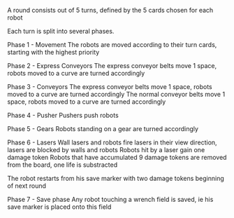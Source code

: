 A round consists out of 5 turns, defined by the 5 cards chosen for each robot

Each turn is split into several phases.

Phase 1 - Movement
 The robots are moved according to their turn cards, starting with the highest priority

Phase 2 - Express Conveyors
 The express conveyor belts move 1 space, robots moved to a curve are turned accordingly

Phase 3 - Conveyors
 The express conveyor belts move 1 space, robots moved to a curve are turned accordingly
 The normal conveyor belts move 1 space, robots moved to a curve are turned accordingly

Phase 4 - Pusher
 Pushers push robots

Phase 5 - Gears
 Robots standing on a gear are turned accordingly

Phase 6 - Lasers
 Wall lasers and robots fire lasers in their view direction, lasers are blocked by walls and robots
 Robots hit by a laser gain one damage token
 Robots that have accumulated 9 damage tokens are removed from the board, one life is substracted 
 
 The robot restarts from his save marker with two damage tokens beginning of next round
 
Phase 7 - Save phase
 Any robot touching a wrench field is saved, ie his save marker is placed onto this field